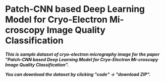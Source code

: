 # Patch-CNN based Deep Learning Model for Cryo-Electron Mi-croscopy Image Quality Classification

***This is sample dataset of cryo-electron micrography image for the paper "Patch-CNN based Deep Learning Model for Cryo-Electron Mi-croscopy Image Quality Classification".***

***You can download the dataset by clicking "code" -> "download ZIP".***
